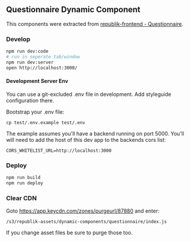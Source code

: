## Questionnaire Dynamic Component

This components were extracted from [republik-frontend - Questionnaire](https://github.com/orbiting/republik-frontend).

### Develop

```bash
npm run dev:code
# run in seperate tab/window
npm run dev:server
open http://localhost:3000/
```

#### Development Server Env

You can use a git-excluded .env file in development. Add styleguide configuration there.

Bootstrap your .env file:

```
cp test/.env.example test/.env
```

The example assumes you'll have a backend running on port 5000. You'll will need to add the host of this dev app to the backends cors list:

```
CORS_WHITELIST_URL=http://localhost:3000
```

### Deploy

```bash
npm run build
npm run deploy
```

### Clear CDN

Goto https://app.keycdn.com/zones/purgeurl/87880 and enter:

```
/s3/republik-assets/dynamic-components/questionnaire/index.js
```

If you change asset files be sure to purge those too.
